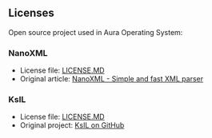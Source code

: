 ## Licenses

Open source project used in Aura Operating System:

### NanoXML
- License file: [LICENSE.MD](https://github.com/aura-systems/Aura-Operating-System/blob/master/LICENCES/NANOXML/LICENSE.md)
- Original article: [NanoXML - Simple and fast XML parser](https://www.codeproject.com/Tips/682245/NanoXML-Simple-and-fast-XML-parser)

### KsIL
- License file: [LICENSE.MD](https://github.com/aura-systems/Aura-Operating-System/blob/master/LICENCES/KsIL/LICENSE.md)
- Original project: [KsIL on GitHub](https://github.com/kozit/KsIL)
